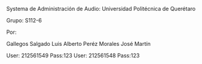 Systema de Administración de Audio:
Universidad Politécnica de Querétaro

Grupo: S112-6

Por:

Gallegos Salgado Luis Alberto
Peréz Morales José Martín


User: 212561549 Pass:123
User: 212561548 Pass:123
